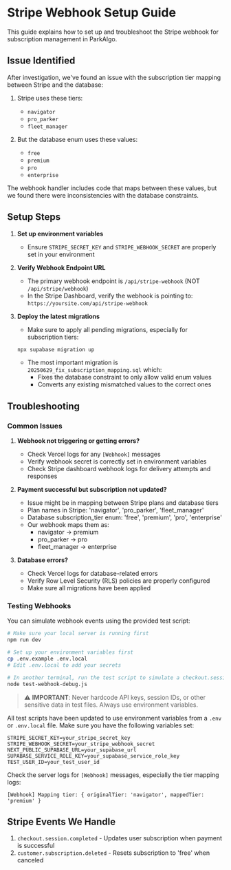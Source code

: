 # Stripe Webhook Setup Guide

This guide explains how to set up and troubleshoot the Stripe webhook for subscription management in ParkAlgo.

## Issue Identified

After investigation, we've found an issue with the subscription tier mapping between Stripe and the database:

1. Stripe uses these tiers:
   - `navigator`
   - `pro_parker`
   - `fleet_manager`

2. But the database enum uses these values:
   - `free`
   - `premium`
   - `pro`
   - `enterprise`

The webhook handler includes code that maps between these values, but we found there were inconsistencies with the database constraints.

## Setup Steps

1. **Set up environment variables**
   - Ensure `STRIPE_SECRET_KEY` and `STRIPE_WEBHOOK_SECRET` are properly set in your environment

2. **Verify Webhook Endpoint URL**
   - The primary webhook endpoint is `/api/stripe-webhook` (NOT `/api/stripe/webhook`)
   - In the Stripe Dashboard, verify the webhook is pointing to: `https://yoursite.com/api/stripe-webhook`

3. **Deploy the latest migrations**
   - Make sure to apply all pending migrations, especially for subscription tiers:
   ```bash
   npx supabase migration up
   ```
   
   - The most important migration is `20250629_fix_subscription_mapping.sql` which:
     * Fixes the database constraint to only allow valid enum values
     * Converts any existing mismatched values to the correct ones

## Troubleshooting

### Common Issues

1. **Webhook not triggering or getting errors?**
   - Check Vercel logs for any `[Webhook]` messages
   - Verify webhook secret is correctly set in environment variables
   - Check Stripe dashboard webhook logs for delivery attempts and responses

2. **Payment successful but subscription not updated?**
   - Issue might be in mapping between Stripe plans and database tiers
   - Plan names in Stripe: 'navigator', 'pro_parker', 'fleet_manager'
   - Database subscription_tier enum: 'free', 'premium', 'pro', 'enterprise'
   - Our webhook maps them as:
     * navigator → premium
     * pro_parker → pro
     * fleet_manager → enterprise

3. **Database errors?**
   - Check Vercel logs for database-related errors
   - Verify Row Level Security (RLS) policies are properly configured
   - Make sure all migrations have been applied

### Testing Webhooks

You can simulate webhook events using the provided test script:

```bash
# Make sure your local server is running first
npm run dev

# Set up your environment variables first
cp .env.example .env.local
# Edit .env.local to add your secrets

# In another terminal, run the test script to simulate a checkout.session.completed event
node test-webhook-debug.js
```

> ⚠️ **IMPORTANT**: Never hardcode API keys, session IDs, or other sensitive data in test files. Always use environment variables.

All test scripts have been updated to use environment variables from a `.env` or `.env.local` file. Make sure you have the following variables set:

```
STRIPE_SECRET_KEY=your_stripe_secret_key
STRIPE_WEBHOOK_SECRET=your_stripe_webhook_secret
NEXT_PUBLIC_SUPABASE_URL=your_supabase_url
SUPABASE_SERVICE_ROLE_KEY=your_supabase_service_role_key
TEST_USER_ID=your_test_user_id
```

Check the server logs for `[Webhook]` messages, especially the tier mapping logs:

```
[Webhook] Mapping tier: { originalTier: 'navigator', mappedTier: 'premium' }
```

## Stripe Events We Handle

1. `checkout.session.completed` - Updates user subscription when payment is successful
2. `customer.subscription.deleted` - Resets subscription to 'free' when canceled
